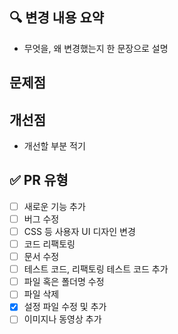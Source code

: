 ## 🔍 변경 내용 요약
- 무엇을, 왜 변경했는지 한 문장으로 설명
## 문제점

## 개선점

- 개선할 부분 적기

## ✅ PR 유형

- [ ]  새로운 기능 추가
- [ ]  버그 수정
- [ ]  CSS 등 사용자 UI 디자인 변경
- [ ]  코드 리팩토링
- [ ]  문서 수정
- [ ]  테스트 코드, 리팩토링 테스트 코드 추가
- [ ]  파일 혹은 폴더명 수정
- [ ]  파일 삭제
- [X]  설정 파일 수정 및 추가
- [ ]  이미지나 동영상 추가
